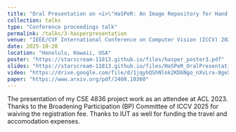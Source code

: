 ```yaml
---
title: "Oral Presentation on <i>\"HaSPeR: An Image Repository for Hand Shadow Puppet Recognition\"</i>"
collection: talks
type: "Conference proceedings talk"
permalink: /talks/3-hasperpresentation
venue: "IEEE/CVF International Conference on Computer Vision (ICCV) 2025"
date: 2025-10-20
location: "Honolulu, Hawaii, USA"
poster: "https://starscream-11813.github.io/files/hasper_poster3.pdf"
slides: "https://starscream-11813.github.io/files/HaSPeR_OralPresentation.pdf"
video: "https://drive.google.com/file/d/1jqyhQShNlnk2KD6Ngo_nXvLra-8geXt1/view?usp=sharing"
paper: "https://www.arxiv.org/pdf/2408.10360"
---
```


The presentation of my CSE 4836 project work as an attendee at ACL 2023. Thanks to the Broadening Participation (BP) Committee of ICCV 2025 for waiving the registration fee. Thanks to IUT as well for funding the travel and accomodation expenses.